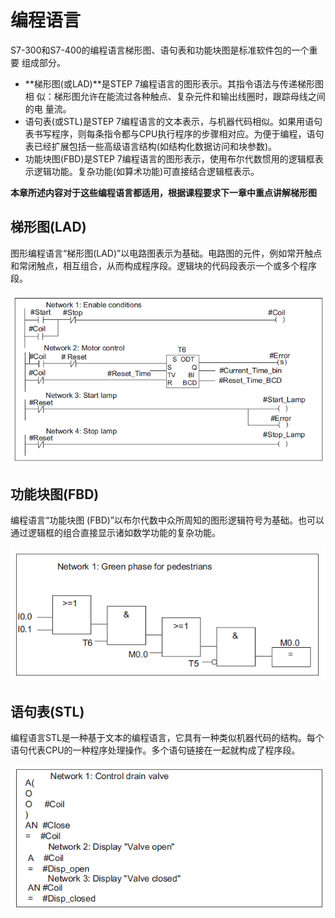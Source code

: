 # 编程语言
S7-300和S7-400的编程语言梯形图、语句表和功能块图是标准软件包的一个重要
组成部分。
- **梯形图(或LAD)**是STEP 7编程语言的图形表示。其指令语法与传递梯形图相
似：梯形图允许在能流过各种触点、复杂元件和输出线圈时，跟踪母线之间的电
量流。
- 语句表(或STL)是STEP 7编程语言的文本表示，与机器代码相似。如果用语句
表书写程序，则每条指令都与CPU执行程序的步骤相对应。为便于编程，语句
表已经扩展包括一些高级语言结构(如结构化数据访问和块参数)。
- 功能块图(FBD)是STEP 7编程语言的图形表示，使用布尔代数惯用的逻辑框表
示逻辑功能。复杂功能(如算术功能)可直接结合逻辑框表示。

**本章所述内容对于这些编程语言都适用，根据课程要求下一章中重点讲解梯形图**

## 梯形图(LAD)
图形编程语言“梯形图(LAD)”以电路图表示为基础。电路图的元件，例如常开触点和常闭触点，相互组合，从而构成程序段。逻辑块的代码段表示一个或多个程序段。

![LAD](image/LAD.png)

## 功能块图(FBD)
编程语言“功能块图 (FBD)”以布尔代数中众所周知的图形逻辑符号为基础。也可以通过逻辑框的组合直接显示诸如数学功能的复杂功能。

![FBD](image/FBD.png)

## 语句表(STL)
编程语言STL是一种基于文本的编程语言，它具有一种类似机器代码的结构。每个语句代表CPU的一种程序处理操作。多个语句链接在一起就构成了程序段。

![STL](image/STL.png)